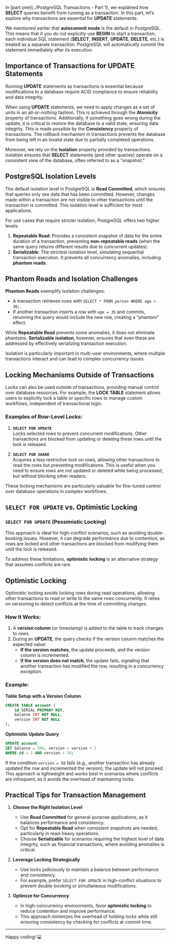 In [part one](../PostgreSQL Transactions - Part 1), we explained how **SELECT** queries benefit from running as a transaction. In this part, let’s explore why transactions are essential for **UPDATE** statements.

We mentioned earlier that **autocommit mode** is the default in PostgreSQL. This means that if you do not explicitly use **BEGIN** to start a transaction, each individual SQL statement (**SELECT**, **INSERT**, **UPDATE**, **DELETE**, etc.) is treated as a separate transaction. PostgreSQL will automatically commit the statement immediately after its execution.

## Importance of Transactions for UPDATE Statements

Running **UPDATE** statements as transactions is essential because modifications to a database require ACID compliance to ensure reliability and data integrity.

When using **UPDATE** statements, we need to apply changes as a set of units in an all-or-nothing fashion. This is achieved through the **Atomicity** property of transactions. Additionally, if something goes wrong during the update, it is critical to restore the database to a valid state, ensuring data integrity. This is made possible by the **Consistency** property of transactions. The rollback mechanism in transactions prevents the database from being left in an invalid state due to partially completed operations.

Moreover, we rely on the **Isolation** property provided by transactions. Isolation ensures that **SELECT** statements (and other queries) operate on a consistent view of the database, often referred to as a "snapshot."

## PostgreSQL Isolation Levels

The default isolation level in PostgreSQL is **Read Committed**, which ensures that queries only see data that has been committed. However, changes made within a transaction are not visible to other transactions until the transaction is committed. This isolation level is sufficient for most applications.

For use cases that require stricter isolation, PostgreSQL offers two higher levels:

1. **Repeatable Read**: Provides a consistent snapshot of data for the entire duration of a transaction, preventing **non-repeatable reads** (when the same query returns different results due to concurrent updates).
2. **Serializable**: The strictest isolation level, simulating sequential transaction execution. It prevents all concurrency anomalies, including **phantom reads**.

## Phantom Reads and Isolation Challenges

**Phantom Reads** exemplify isolation challenges:
- A transaction retrieves rows with `SELECT * FROM person WHERE age > 30;`.
- If another transaction inserts a row with `age = 35` and commits, rerunning the query would include the new row, creating a "phantom" effect.

While **Repeatable Read** prevents some anomalies, it does not eliminate phantoms. **Serializable isolation**, however, ensures that even these are addressed by effectively serializing transaction execution.

Isolation is particularly important in multi-user environments, where multiple transactions interact and can lead to complex concurrency issues.

## Locking Mechanisms Outside of Transactions

Locks can also be used outside of transactions, providing manual control over database resources. For example, the **LOCK TABLE** statement allows users to explicitly lock a table or specific rows to manage custom workflows, independent of transactional logic.

### Examples of Row-Level Locks:
1. **`SELECT FOR UPDATE`**  
   Locks selected rows to prevent concurrent modifications. Other transactions are blocked from updating or deleting these rows until the lock is released.

2. **`SELECT FOR SHARE`**  
   Acquires a less restrictive lock on rows, allowing other transactions to read the rows but preventing modifications. This is useful when you need to ensure rows are not updated or deleted while being processed, but without blocking other readers.

These locking mechanisms are particularly valuable for fine-tuned control over database operations in complex workflows.

## `SELECT FOR UPDATE` vs. Optimistic Locking

### **`SELECT FOR UPDATE` (Pessimistic Locking)**
This approach is ideal for high-conflict scenarios, such as avoiding double-booking issues. However, it can degrade performance due to contention, as rows are locked and other transactions are blocked from modifying them until the lock is released.

To address these limitations, **optimistic locking** is an alternative strategy that assumes conflicts are rare.

## Optimistic Locking

Optimistic locking avoids locking rows during read operations, allowing other transactions to read or write to the same rows concurrently. It relies on versioning to detect conflicts at the time of committing changes.

### How It Works:
1. A **version column** (or timestamp) is added to the table to track changes to rows.
2. During an **UPDATE**, the query checks if the version column matches the expected value:
    - **If the version matches**, the update proceeds, and the version column is incremented.
    - **If the version does not match**, the update fails, signaling that another transaction has modified the row, resulting in a concurrency exception.

### Example:
**Table Setup with a Version Column**
```sql
CREATE TABLE account (
    id SERIAL PRIMARY KEY,
    balance INT NOT NULL,
    version INT NOT NULL
);
```

**Optimistic Update Query**
```sql
UPDATE account
SET balance = 500, version = version + 1
WHERE id = 1 AND version = 58;
```

If the condition `version = 58` fails (e.g., another transaction has already updated the row and incremented the version), the update will not proceed. This approach is lightweight and works best in scenarios where conflicts are infrequent, as it avoids the overhead of maintaining locks.

## Practical Tips for Transaction Management

1. **Choose the Right Isolation Level**
    - Use **Read Committed** for general-purpose applications, as it balances performance and consistency.
    - Opt for **Repeatable Read** when consistent snapshots are needed, particularly in read-heavy operations.
    - Choose **Serializable** for scenarios requiring the highest level of data integrity, such as financial transactions, where avoiding anomalies is critical.

2. **Leverage Locking Strategically**
    - Use locks judiciously to maintain a balance between performance and consistency.
    - For example, prefer `SELECT FOR UPDATE` in high-conflict situations to prevent double-booking or simultaneous modifications.

3. **Optimize for Concurrency**
    - In high-concurrency environments, favor **optimistic locking** to reduce contention and improve performance.
    - This approach minimizes the overhead of holding locks while still ensuring consistency by checking for conflicts at commit time.

---

Happy coding! 💻
